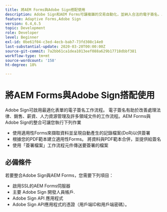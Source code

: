 ```yaml
---
title: 將AEM Forms與Adobe Sign搭配使用
description: Adobe Sign和AEM Forms可讓複雜的交易自動化，並納入合法的電子簽名，以提供順暢的數位體驗。
feature: Adaptive Forms,Adobe Sign
version: 6.4,6.5
topic: Development
role: Developer
level: Beginner
exl-id: 0be61f04-c3ed-4ecb-bab7-73fd308c14e0
last-substantial-update: 2020-03-20T00:00:00Z
source-git-commit: 7a2bb61ca1dea1013eef088a629b17718dbbf381
workflow-type: tm+mt
source-wordcount: '158'
ht-degree: 18%

---
```


# 將AEM Forms與Adobe Sign搭配使用

Adobe Sign可啟用最適化表單的電子簽名工作流程。 電子簽名有助於改善處理法律、銷售、薪資、人力資源管理及許多領域文件的工作流程。AEM Forms與Adobe Sign的整合可讓您執行下列作業

* 使用適用性Forms來擷取資料並呈現自動產生的記錄檔案(DoR)以供簽署
* 根據您的PDF範本建立適用性Forms。 將資料與PDF範本合併，並提供給簽名
* 使用「簽署檔案」工作流程元件傳送要簽署的檔案

## 必備條件

若要整合Adobe Sign與AEM Forms，您需要下列項目：

* 啟用SSL的AEM Forms伺服器
* 主要 Adobe Sign 開發人員帳戶.
* Adobe Sign API 應用程式
* Adobe Sign API應用程式的憑證（用戶端ID和用戶端密碼）。
